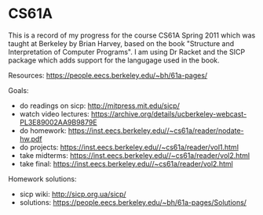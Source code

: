# CS61A

This is a record of my progress for the course CS61A Spring 2011 which was taught at Berkeley by Brian Harvey, based on the book "Structure and Interpretation of Computer Programs". I am using Dr Racket and the SICP package which adds support for the langugage used in the book.

Resources: https://people.eecs.berkeley.edu/~bh/61a-pages/

Goals:
 - do readings on sicp: http://mitpress.mit.edu/sicp/
 - watch video lectures: https://archive.org/details/ucberkeley-webcast-PL3E89002AA9B9879E
 - do homework: https://inst.eecs.berkeley.edu//~cs61a/reader/nodate-hw.pdf
 - do projects: https://inst.eecs.berkeley.edu//~cs61a/reader/vol1.html
 - take midterms: https://inst.eecs.berkeley.edu//~cs61a/reader/vol2.html
 - take final: https://inst.eecs.berkeley.edu//~cs61a/reader/vol2.html

Homework solutions:
 - sicp wiki: http://sicp.org.ua/sicp/
 - solutions: https://people.eecs.berkeley.edu/~bh/61a-pages/Solutions/
